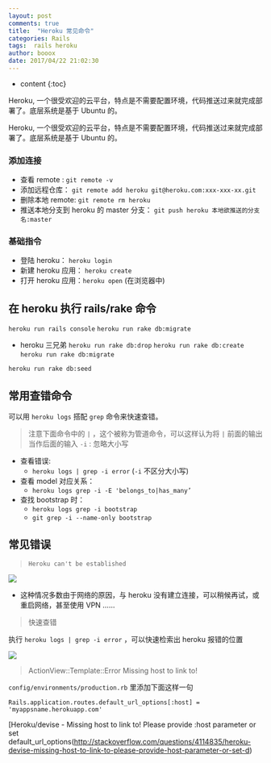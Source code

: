 ```yaml
---
layout: post
comments: true
title:  "Heroku 常见命令"
categories: Rails
tags:  rails heroku
author: booox
date: 2017/04/22 21:02:30
---
```


* content
{:toc}

Heroku, 一个很受欢迎的云平台，特点是不需要配置环境，代码推送过来就完成部署了。底层系统是基于 Ubuntu 的。





Heroku, 一个很受欢迎的云平台，特点是不需要配置环境，代码推送过来就完成部署了。底层系统是基于 Ubuntu 的。

### 添加连接

* 查看 remote : `git remote -v`
* 添加远程仓库： `git remote add heroku git@heroku.com:xxx-xxx-xx.git`
* 删除本地 remote: `git remote rm heroku`
* 推送本地分支到 heroku 的 master 分支： `git push heroku 本地欲推送的分支名:master`

### 基础指令

* 登陆 heroku： `heroku login`
* 新建 heroku 应用： `heroku create`
* 打开 heroku 应用：`heroku open` (在浏览器中)




## 在 heroku 执行 rails/rake 命令

`heroku run rails console`
`heroku run rake db:migrate`

* heroku 三兄弟
`heroku run rake db:drop`
`heroku run rake db:create`
`heroku run rake db:migrate`

`heroku run rake db:seed`


## 常用查错命令

可以用 `heroku logs` 搭配 `grep` 命令来快速查错。
> 注意下面命令中的 `|` ，这个被称为管道命令，可以这样认为将 `|` 前面的输出当作后面的输入
> `-i` : 忽略大小写

* 查看错误:
  * `heroku logs | grep -i error` (`-i` 不区分大小写)
* 查看 model 对应关系：
  * `heroku logs grep -i -E 'belongs_to|has_many’`
* 查找 bootstrap 时：
    * `heroku logs grep -i bootstrap`
    * `git grep -i --name-only bootstrap`






## 常见错误

> `Heroku can't be established`

![](https://ww3.sinaimg.cn/large/006tKfTcgy1few90o2idyj30t807540j.jpg)

* 这种情况多数由于网络的原因，与 heroku 没有建立连接，可以稍候再试，或重启网络，甚至使用 VPN ……


> 快速查错

执行 `heroku logs | grep -i error` ，可以快速检索出 heroku 报错的位置

![]({{site.url}}/images/sanitizer-allowed-tags.png)


> ActionView::Template::Error Missing host to link to!

`config/environments/production.rb` 里添加下面这样一句

`Rails.application.routes.default_url_options[:host] = 'myappsname.herokuapp.com'`

[Heroku/devise - Missing host to link to! Please provide :host parameter or set default_url_options(http://stackoverflow.com/questions/4114835/heroku-devise-missing-host-to-link-to-please-provide-host-parameter-or-set-d)
